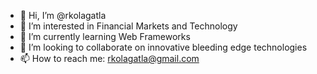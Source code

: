 - 👋 Hi, I’m @rkolagatla
- 👀 I’m interested in Financial Markets and Technology
- 🌱 I’m currently learning Web Frameworks
- 💞️ I’m looking to collaborate on innovative bleeding edge technologies
- 📫 How to reach me: rkolagatla@gmail.com

<!---
rkolagatla/rkolagatla is a ✨ special ✨ repository because its `README.md` (this file) appears on your GitHub profile.
You can click the Preview link to take a look at your changes.
--->
